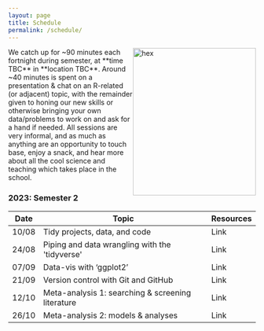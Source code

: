```yaml
---
layout: page
title: Schedule
permalink: /schedule/
---
```

<img src="{{ site.baseurl }}/assets/hex.png" title="hex" style="float:right;" width="250" height="300">
We catch up for ~90 minutes each fortnight during semester, at **time TBC** in **location TBC**. Around ~40 minutes is spent on a presentation & chat on an R-related (or adjacent) topic, with the remainder given to honing our new skills or otherwise bringing your own data/problems to work on and ask for a hand if needed. All sessions are very informal, and as much as anything are an opportunity to touch base, enjoy a snack, and hear more about all the cool science and teaching which takes place in the school.

### 2023: Semester 2

| Date | Topic | Resources |
|------|-------| ------- |
| 10/08 | Tidy projects, data, and code | Link |
| 24/08 | Piping and data wrangling with the 'tidyverse' | Link |
| 07/09 | Data-vis with ‘ggplot2’ | Link | 
| 21/09 | Version control with Git and GitHub | Link |
| 12/10 | Meta-analysis 1: searching & screening literature  | Link |
| 26/10 | Meta-analysis 2: models & analyses | Link | 